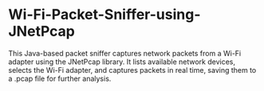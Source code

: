 # Wi-Fi-Packet-Sniffer-using-JNetPcap
This Java-based packet sniffer captures network packets from a Wi-Fi adapter using the JNetPcap library. It lists available network devices, selects the Wi-Fi adapter, and captures packets in real time, saving them to a .pcap file for further analysis.
